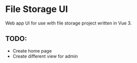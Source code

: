 # File Storage UI

Web app UI for use with file storage project written in Vue 3.

## TODO:

- Create home page
- Create different view for admin

